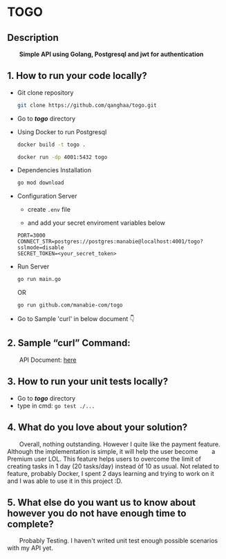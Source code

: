 # TOGO

## Description

&emsp;&emsp;**Simple API using Golang, Postgresql and jwt for authentication**	

## 1. How to run your code locally?
- Git clone repository

	```bash
	git clone https://github.com/qanghaa/togo.git
	```
- Go to ***togo*** directory
- Using Docker to run Postgresql
	```bash
	docker build -t togo .
	```
	
	```bash
	docker run -dp 4001:5432 togo
	```
- Dependencies Installation

	```bash
	go mod download
	```
- Configuration Server

    - create `.env` file
	
    - and add your secret enviroment variables below 
     
    ```
  PORT=3000
  CONNECT_STR=postgres://postgres:manabie@localhost:4001/togo?sslmode=disable
  SECRET_TOKEN=<your_secret_token>
	```
- Run Server
  ```bash
  go run main.go
	```
    OR
	```bash
  go run github.com/manabie-com/togo
  ```
- Go to Sample 'curl' in below document :point_down:
## 2. Sample “curl” Command:
 &emsp;&emsp;API Document: [here](https://documenter.getpostman.com/view/15522883/UzBvHPBC)

## 3. How to run your unit tests locally?
  - Go to ***togo*** directory
  - type in cmd: ```go test ./...```

## 4. What do you love about your solution?
  &emsp;&emsp;Overall, nothing outstanding. However I quite like the payment feature. Although the implementation is simple, it will help the user become &emsp;&emsp;a Premium user LOL. This feature helps users to overcome the limit of creating tasks in 1 day (20 tasks/day) instead òf 10 as usual. Not related to feature, probably Docker, I spent 2 days learning and trying to work on it and I was able to use it in this project :D.
  
## 5. What else do you want us to know about however you do not have enough time to complete?
  &emsp;&emsp;Probably Testing. I haven't writed unit test enough possible scenarios with my API yet. 
